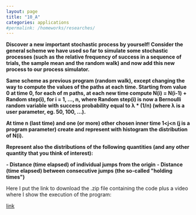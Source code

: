 ```yaml
---
layout: page
title: "10_A"
categories: applications
#permalink: /homeworks/researches/
---
```

<b>Discover a new important stochastic process by yourself! Consider the general scheme we have used so far to simulate some stochastic processes (such as the relative frequency of success in a sequence of trials, the sample mean and the random walk) and now add this new process to our process simulator.</b>

<b>Same scheme as previous program (random walk), except changing the way to compute the values of the paths at each time. Starting from value 0 at time 0, for each of m paths, at each new time compute N(i) = N(i-1) + Random step(i), for i = 1, ..., n, where Random step(i) is now a Bernoulli random variable with success probability equal to λ * (1/n)  (where λ is a user parameter, eg. 50, 100, ...).</b>

<b>At time n (last time) and one (or more) other chosen inner time 1<j<n (j is a program parameter) create and represent with histogram the distribution of N(i). </b>

<b>Represent also the distributions of the following quantities (and any other quantity that you think of interest):</b>

<b>- Distance (time elapsed) of individual jumps from the origin</b>
<b>- Distance (time elapsed) between consecutive jumps (the so-called "holding times")</b>

Here I put the link to download the .zip file containing the code plus a video where I show the execution of the program:

[link](https://drive.google.com/file/d/1n3Xn276JQW1mvLcVvGw7rgABv7Kn8JQo/view?usp=sharing)
